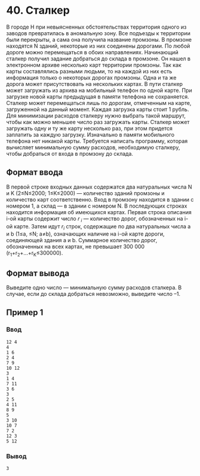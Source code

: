# 40. Сталкер

В городе Н при невыясненных обстоятельствах территория одного из заводов превратилась в аномальную зону. Все подъезды к
территории были перекрыты, а сама она получила название промзоны. В промзоне находятся N зданий, некоторые из них
соединены дорогами. По любой дороге можно перемещаться в обоих направлениях.
Начинающий сталкер получил задание добраться до склада в промзоне. Он нашел в электронном архиве несколько карт
территории промзоны. Так как карты составлялись разными людьми, то на каждой из них есть информация только о некоторых
дорогах промзоны. Одна и та же дорога может присутствовать на нескольких картах.
В пути сталкер может загружать из архива на мобильный телефон по одной карте. При загрузке новой карты предыдущая в
памяти телефона не сохраняется. Сталкер может перемещаться лишь по дорогам, отмеченным на карте, загруженной на данный
момент. Каждая загрузка карты стоит 1 рубль. Для минимизации расходов сталкеру нужно выбрать такой маршрут, чтобы как
можно меньшее число раз загружать карты. Сталкер может загружать одну и ту же карту несколько раз, при этом придется
заплатить за каждую загрузку. Изначально в памяти мобильного телефона нет никакой карты.
Требуется написать программу, которая вычисляет минимальную сумму расходов, необходимую сталкеру, чтобы добраться от
входа в промзону до склада.

## Формат ввода

В первой строке входных данных содержатся два натуральных числа N и K (2≤N≤2000; 1≤K≤2000) — количество зданий промзоны
и количество карт соответственно. Вход в промзону находится в здании с номером 1, а склад — в здании с номером N.
В последующих строках находится информация об имеющихся картах. Первая строка описания i-ой карты содержит число _r<sub>
i</sub>_ — количество дорог, обозначенных на i-ой карте. Затем идут _r<sub>i</sub>_ строк, содержащие по два натуральных
числа a и b (1≤a, ≤N; a≠b), означающих наличие на i-ой карте дороги, соединяющей здания a и b. Суммарное количество
дорог, обозначенных на всех картах, не превышает 300 000 (r<sub>1</sub>+r<sub>2</sub>+...+r<sub>K</sub>≤300000).

## Формат вывода

Выведите одно число — минимальную сумму расходов сталкера. В случае, если до склада добраться невозможно, выведите число
–1.

## Пример 1

### Ввод

    12 4
    4
    1 6
    2 4
    7 9
    10 12
    3
    1 4
    7 11
    3 6
    3
    2 5
    4 11
    8 9
    5
    3 10
    10 7
    7 2
    12 3
    5 12

### Вывод

    3